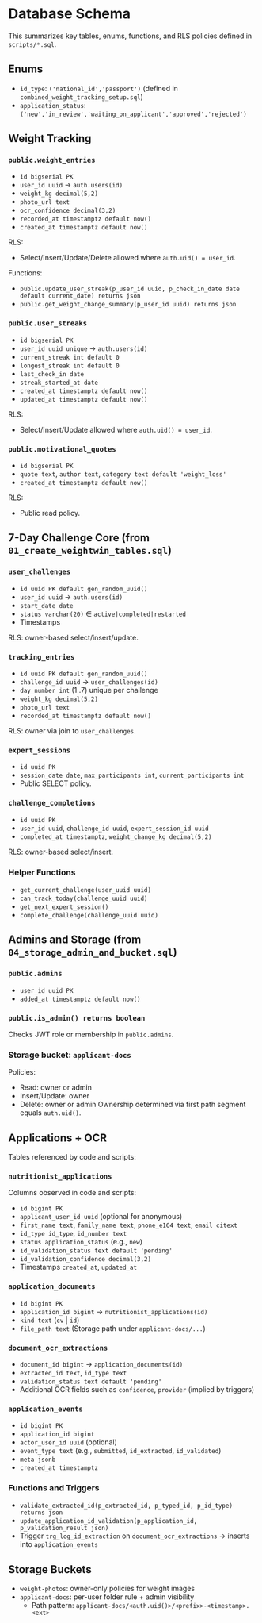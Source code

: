 # Database Schema

This summarizes key tables, enums, functions, and RLS policies defined in `scripts/*.sql`.

## Enums

- `id_type`: `('national_id','passport')` (defined in `combined_weight_tracking_setup.sql`)
- `application_status`: `('new','in_review','waiting_on_applicant','approved','rejected')`

## Weight Tracking

### `public.weight_entries`
- `id bigserial PK`
- `user_id uuid` → `auth.users(id)`
- `weight_kg decimal(5,2)`
- `photo_url text`
- `ocr_confidence decimal(3,2)`
- `recorded_at timestamptz default now()`
- `created_at timestamptz default now()`

RLS:
- Select/Insert/Update/Delete allowed where `auth.uid() = user_id`.

Functions:
- `public.update_user_streak(p_user_id uuid, p_check_in_date date default current_date) returns json`
- `public.get_weight_change_summary(p_user_id uuid) returns json`

### `public.user_streaks`
- `id bigserial PK`
- `user_id uuid unique` → `auth.users(id)`
- `current_streak int default 0`
- `longest_streak int default 0`
- `last_check_in date`
- `streak_started_at date`
- `created_at timestamptz default now()`
- `updated_at timestamptz default now()`

RLS:
- Select/Insert/Update allowed where `auth.uid() = user_id`.

### `public.motivational_quotes`
- `id bigserial PK`
- `quote text`, `author text`, `category text default 'weight_loss'`
- `created_at timestamptz default now()`

RLS:
- Public read policy.

## 7-Day Challenge Core (from `01_create_weightwin_tables.sql`)

### `user_challenges`
- `id uuid PK default gen_random_uuid()`
- `user_id uuid` → `auth.users(id)`
- `start_date date`
- `status varchar(20)` ∈ `active|completed|restarted`
- Timestamps

RLS: owner-based select/insert/update.

### `tracking_entries`
- `id uuid PK default gen_random_uuid()`
- `challenge_id uuid` → `user_challenges(id)`
- `day_number int` (1..7) unique per challenge
- `weight_kg decimal(5,2)`
- `photo_url text`
- `recorded_at timestamptz default now()`

RLS: owner via join to `user_challenges`.

### `expert_sessions`
- `id uuid PK`
- `session_date date`, `max_participants int`, `current_participants int`
- Public SELECT policy.

### `challenge_completions`
- `id uuid PK`
- `user_id uuid`, `challenge_id uuid`, `expert_session_id uuid`
- `completed_at timestamptz`, `weight_change_kg decimal(5,2)`

RLS: owner-based select/insert.

### Helper Functions
- `get_current_challenge(user_uuid uuid)`
- `can_track_today(challenge_uuid uuid)`
- `get_next_expert_session()`
- `complete_challenge(challenge_uuid uuid)`

## Admins and Storage (from `04_storage_admin_and_bucket.sql`)

### `public.admins`
- `user_id uuid PK`
- `added_at timestamptz default now()`

### `public.is_admin() returns boolean`
Checks JWT role or membership in `public.admins`.

### Storage bucket: `applicant-docs`
Policies:
- Read: owner or admin
- Insert/Update: owner
- Delete: owner or admin
Ownership determined via first path segment equals `auth.uid()`.

## Applications + OCR

Tables referenced by code and scripts:

### `nutritionist_applications`
Columns observed in code and scripts:
- `id bigint PK`
- `applicant_user_id uuid` (optional for anonymous)
- `first_name text`, `family_name text`, `phone_e164 text`, `email citext`
- `id_type id_type`, `id_number text`
- `status application_status` (e.g., `new`)
- `id_validation_status text default 'pending'`
- `id_validation_confidence decimal(3,2)`
- Timestamps `created_at`, `updated_at`

### `application_documents`
- `id bigint PK`
- `application_id bigint` → `nutritionist_applications(id)`
- `kind text` (`cv` | `id`)
- `file_path text` (Storage path under `applicant-docs/...`)

### `document_ocr_extractions`
- `document_id bigint` → `application_documents(id)`
- `extracted_id text`, `id_type text`
- `validation_status text default 'pending'`
- Additional OCR fields such as `confidence`, `provider` (implied by triggers)

### `application_events`
- `id bigint PK`
- `application_id bigint`
- `actor_user_id uuid` (optional)
- `event_type text` (e.g., `submitted`, `id_extracted`, `id_validated`)
- `meta jsonb`
- `created_at timestamptz`

### Functions and Triggers
- `validate_extracted_id(p_extracted_id, p_typed_id, p_id_type) returns json`
- `update_application_id_validation(p_application_id, p_validation_result json)`
- Trigger `trg_log_id_extraction` on `document_ocr_extractions` → inserts into `application_events`

## Storage Buckets

- `weight-photos`: owner-only policies for weight images
- `applicant-docs`: per-user folder rule + admin visibility
  - Path pattern: `applicant-docs/<auth.uid()>/<prefix>-<timestamp>.<ext>`



